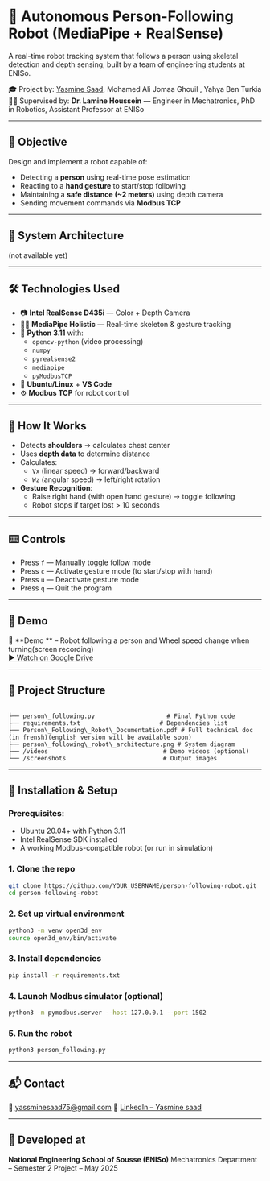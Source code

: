 # 🤖 Autonomous Person-Following Robot (MediaPipe + RealSense)

A real-time robot tracking system that follows a person using skeletal detection and depth sensing, built by a team of engineering students at ENISo.

🎓 Project by: [Yasmine Saad](https://www.linkedin.com/in/yasmine-saad-397749278/), Mohamed Ali Jomaa Ghouil , Yahya Ben Turkia  
🧑‍🏫 Supervised by: **Dr. Lamine Houssein** — Engineer in Mechatronics, PhD in Robotics, Assistant Professor at ENISo

---

## 🎯 Objective

Design and implement a robot capable of:

- Detecting a **person** using real-time pose estimation  
- Reacting to a **hand gesture** to start/stop following  
- Maintaining a **safe distance (~2 meters)** using depth camera  
- Sending movement commands via **Modbus TCP**

---

## 🧠 System Architecture

(not available yet)

---

## 🛠️ Technologies Used

- 📷 **Intel RealSense D435i** — Color + Depth Camera  
- 🧍‍♂️ **MediaPipe Holistic** — Real-time skeleton & gesture tracking  
- 🧠 **Python 3.11** with:
  - `opencv-python` (video processing)  
  - `numpy`  
  - `pyrealsense2`  
  - `mediapipe`  
  - `pyModbusTCP`  
- 🧰 **Ubuntu/Linux** + **VS Code**
- ⚙️ **Modbus TCP** for robot control

---

## 🚦 How It Works

- Detects **shoulders** → calculates chest center
- Uses **depth data** to determine distance
- Calculates:
  - `Vx` (linear speed) → forward/backward
  - `Wz` (angular speed) → left/right rotation
- **Gesture Recognition**:  
  - Raise right hand (with open hand gesture) → toggle following  
  - Robot stops if target lost > 10 seconds

---

## ⌨️ Controls

- Press `f` — Manually toggle follow mode  
- Press `c` — Activate gesture mode (to start/stop with hand)  
- Press `u` — Deactivate gesture mode  
- Press `q` — Quit the program  

---

## 🧪 Demo

🎥 **Demo ** – Robot following a person and Wheel speed change when turning(screen recording)  
[▶️ Watch on Google Drive](https://drive.google.com/file/d/13Uw83MHfXj6rsvhU6wesWhnttASEJpLC/view?usp=sharing) 


---

## 📁 Project Structure

```

├── person\_following.py                    # Final Python code
├── requirements.txt                      # Dependencies list
├── Person\_Following\_Robot\_Documentation.pdf # Full technical doc (in frensh)(english version will be available soon)
├── person\_following\_robot\_architecture.png # System diagram
├── /videos                                # Demo videos (optional)
└── /screenshots                           # Output images

````

---

## 🚀 Installation & Setup

### Prerequisites:
- Ubuntu 20.04+ with Python 3.11  
- Intel RealSense SDK installed  
- A working Modbus-compatible robot (or run in simulation)

### 1. Clone the repo
```bash
git clone https://github.com/YOUR_USERNAME/person-following-robot.git
cd person-following-robot
````

### 2. Set up virtual environment

```bash
python3 -m venv open3d_env
source open3d_env/bin/activate
```

### 3. Install dependencies

```bash
pip install -r requirements.txt
```

### 4. Launch Modbus simulator (optional)

```bash
python3 -m pymodbus.server --host 127.0.0.1 --port 1502
```

### 5. Run the robot

```bash
python3 person_following.py
```

---

## 📬 Contact

📧 [yassminesaad75@gmail.com](mailto:yassminesaad75@gmail.com)
🔗 [LinkedIn – Yasmine saad](https://www.linkedin.com/in/yasmine-saad-397749278/)

---

## 🏫 Developed at

**National Engineering School of Sousse (ENISo)**
Mechatronics Department – Semester 2 Project – May 2025
